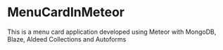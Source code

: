 # MenuCardInMeteor
This is a menu card application developed using Meteor with MongoDB, Blaze, Aldeed Collections and Autoforms

